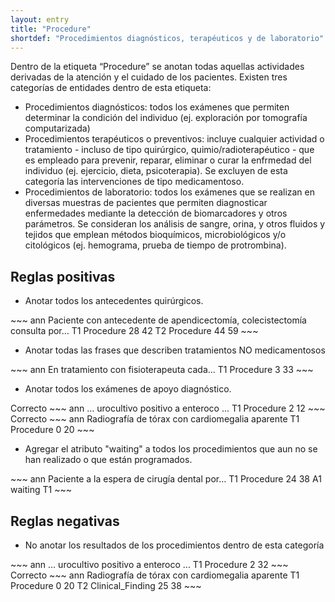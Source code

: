 ```yaml
---
layout: entry
title: "Procedure"
shortdef: "Procedimientos diagnósticos, terapéuticos y de laboratorio"
---
```


Dentro de la etiqueta “Procedure” se anotan todas aquellas actividades derivadas de la atención y el cuidado de los pacientes. Existen tres categorías de entidades dentro de esta etiqueta: 

- Procedimientos diagnósticos: todos los exámenes que permiten determinar la condición del individuo (ej. exploración por tomografía computarizada) 
- Procedimientos terapéuticos o preventivos: incluye cualquier actividad o tratamiento - incluso de tipo quirúrgico, quimio/radioterapéutico - que es empleado para prevenir, reparar, eliminar o curar la enfrmedad del individuo (ej. ejercicio, dieta, psicoterapia). Se excluyen de esta categoría las intervenciones de tipo medicamentoso. 
- Procedimientos de laboratorio: todos los exámenes que se realizan en diversas muestras de pacientes que permiten diagnosticar enfermedades mediante la detección de biomarcadores y otros parámetros. Se consideran los análisis de sangre, orina, y otros fluidos y tejidos que emplean métodos bioquímicos, microbiológicos y/o citológicos (ej. hemograma, prueba de tiempo de protrombina).

## Reglas positivas

* Anotar todos los antecedentes quirúrgicos.

<div class="annotation-correct" markdown="1">
~~~ ann
Paciente con antecedente de apendicectomía, colecistectomía consulta por…
T1 Procedure 28 42 
T2 Procedure 44 59 
~~~
</div>

* Anotar todas las frases que describen tratamientos NO medicamentosos

<div class="annotation-correct" markdown="1">
~~~ ann
En tratamiento con fisioterapeuta cada...
T1 Procedure 3 33 
~~~
</div>

* Anotar todos los exámenes de apoyo diagnóstico.

<div class="annotation-correct" markdown="1">
Correcto
~~~ ann
… urocultivo positivo a enteroco ...
T1 Procedure 2 12 
~~~
</div>

<div class="annotation-correct" markdown="1">
Correcto
~~~ ann
Radiografía de tórax con cardiomegalia aparente
T1 Procedure 0 20 
~~~
</div>

* Agregar el atributo "waiting" a todos los procedimientos que aun no se han realizado o que están programados.

<div class="annotation-correct" markdown="1">
~~~ ann
Paciente a la espera de cirugía dental por…
T1 Procedure 24 38 
A1 waiting T1
~~~
</div>

## Reglas negativas

* No anotar los resultados de los procedimientos dentro de esta categoría 

<div class="annotation-incorrect" markdown="1">
~~~ ann
… urocultivo positivo a enteroco ...
T1 Procedure 2 32 
~~~
</div>

<div class="annotation-correct" markdown="1">
Correcto
~~~ ann
Radiografía de tórax con cardiomegalia aparente
T1 Procedure 0 20 
T2 Clinical_Finding 25 38 
~~~
</div>
